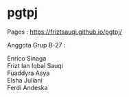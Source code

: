 # pgtpj

Pages : https://friztsauqi.github.io/pgtpj/

Anggota Grup B-27 :

Enrico Sinaga<br>
Frizt Ian Iqbal Sauqi<br>
Fuaddyra Asya <br>
Elsha Juliani <br>
Ferdi Andeska <br>
